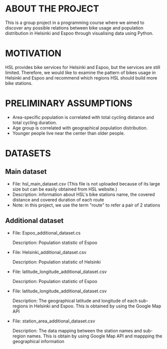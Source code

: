# ABOUT THE PROJECT
This is a group project in a programming course where we aimed to discover any possible relations between bike usage and population distribution in Helsinki and Espoo through visualising data using Python. 

# MOTIVATION
HSL provides bike services for Helsinki and Espoo, but the services are still limited. Therefore, we would like to examine the pattern of bikes usage in Helsinki and Espoo and recommend which regions HSL should build more bike stations.

# PRELIMINARY ASSUMPTIONS
- Area-specific population is correlated with total cycling distance and total cycling duration.
- Age group is correlated with geographical population distribution.
- Younger people live near the center than older people.

# DATASETS
## Main dataset
- File: hsl_main_dataset.csv (This file is not uploaded because of its large size but can be easily obtained from HSL website.)
- Description: information about HSL's bike stations name, the covered distance and covered duration of each route
- Note: in this project, we use the term "route" to refer a pair of 2 stations

## Additional dataset
- File: Espoo_additional_dataset.cs

  Description: Population statistic of Espoo

- File: Helsinki_additional_dataset.csv

  Description: Population statistic of Helsinki

- File: latitude_longitude_additional_dataset.csv

  Description: Population statistic of Espoo

- File: latitude_longitude_additional_dataset.csv

  Description: The geographical latitude and longitude of each sub-regions in Helsinki and Espoo. This is obtained by using the Google Map API

- File: station_area_additional_dataset.csv

  Description: The data mapping between the station names and sub-region names. This is obtain by using Google Map API and mappping the geographical information
